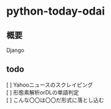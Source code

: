 # python-today-odai

## 概要  
  
Django

## todo  
  
 [ ] Yahooニュースのスクレイピング  
 [ ] 形態素解析orDLの単語判定  
 [ ] こんな〇〇は〇〇だ形式に落とし込む  
